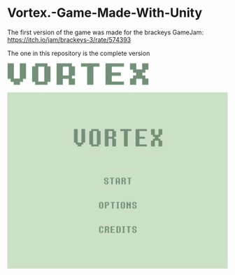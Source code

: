 # Vortex.-Game-Made-With-Unity

The first version of the game was made for the brackeys GameJam:
https://itch.io/jam/brackeys-3/rate/574393

The one in this repository is the complete version

![](images/VortexNoFondo.png)

![](images/MenuOptions.gif)
